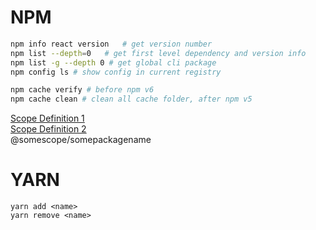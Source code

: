 # NPM

```bash
npm info react version   # get version number 
npm list --depth=0   # get first level dependency and version info
npm list -g --depth 0 # get global cli package
npm config ls # show config in current registry

npm cache verify # before npm v6
npm cache clean # clean all cache folder, after npm v5

```

[Scope Definition 1](https://docs.npmjs.com/misc/scope)  
[Scope Definition 2](https://docs.npmjs.com/getting-started/scoped-packages)  
@somescope/somepackagename



# YARN
```
yarn add <name>
yarn remove <name>
```
